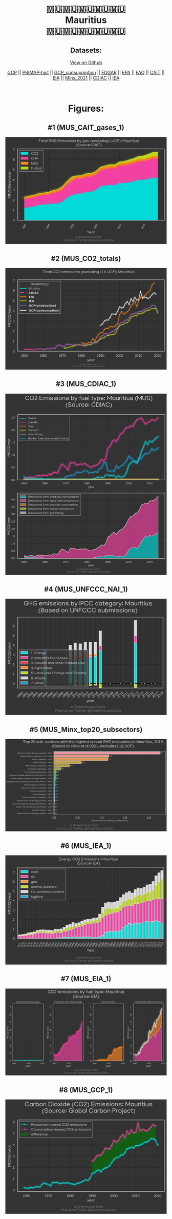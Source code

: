 
<center>
<h1 align="center">
🇲🇺🇲🇺🇲🇺🇲🇺🇲🇺
<br>
Mauritius
<br>
🇲🇺🇲🇺🇲🇺🇲🇺🇲🇺
</h1>
<h2>Datasets:</h2>
<p><a href="https://github.com/dquintani/GreenhouseData/tree/master/country_data/MUS_Mauritius/data">View on Github</a>
<br></p><p><a href="data/MUS_GCP.csv">GCP</a> || <a href="data/MUS_PRIMAP-hist.csv">PRIMAP-hist</a> || <a href="data/MUS_GCP_consupmption.csv">GCP_consupmption</a> || <a href="data/MUS_EDGAR.csv">EDGAR</a> || <a href="data/MUS_EPA.csv">EPA</a> || <a href="data/MUS_FAO.csv">FAO</a> || <a href="data/MUS_CAIT.csv">CAIT</a> || <a href="data/MUS_EIA.csv">EIA</a> || <a href="data/MUS_Minx_2021.csv">Minx_2021</a> || <a href="data/MUS_CDIAC.csv">CDIAC</a> || <a href="data/MUS_IEA.csv">IEA</a></p><p><br></p>
<h1>Figures:</h1><h2>#1 (MUS_CAIT_gases_1)</h2>
<p><img alt="" src="figures/MUS_CAIT_gases_1.png" /></p><h2>#2 (MUS_CO2_totals)</h2>
<p><img alt="" src="figures/MUS_CO2_totals.png" /></p><h2>#3 (MUS_CDIAC_1)</h2>
<p><img alt="" src="figures/MUS_CDIAC_1.png" /></p><h2>#4 (MUS_UNFCCC_NAI_1)</h2>
<p><img alt="" src="figures/MUS_UNFCCC_NAI_1.png" /></p><h2>#5 (MUS_Minx_top20_subsectors)</h2>
<p><img alt="" src="figures/MUS_Minx_top20_subsectors.png" /></p><h2>#6 (MUS_IEA_1)</h2>
<p><img alt="" src="figures/MUS_IEA_1.png" /></p><h2>#7 (MUS_EIA_1)</h2>
<p><img alt="" src="figures/MUS_EIA_1.png" /></p><h2>#8 (MUS_GCP_1)</h2>
<p><img alt="" src="figures/MUS_GCP_1.png" /></p>